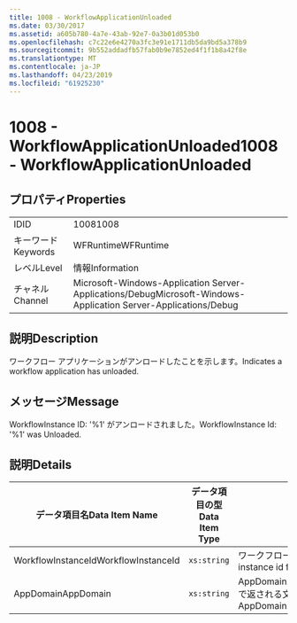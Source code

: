 ```yaml
---
title: 1008 - WorkflowApplicationUnloaded
ms.date: 03/30/2017
ms.assetid: a605b780-4a7e-43ab-92e7-0a3b01d053b0
ms.openlocfilehash: c7c22e6e4270a3fc3e91e1711db5da9bd5a378b9
ms.sourcegitcommit: 9b552addadfb57fab0b9e7852ed4f1f1b8a42f8e
ms.translationtype: MT
ms.contentlocale: ja-JP
ms.lasthandoff: 04/23/2019
ms.locfileid: "61925230"
---
```

# <a name="1008---workflowapplicationunloaded"></a><span data-ttu-id="633b8-102">1008 - WorkflowApplicationUnloaded</span><span class="sxs-lookup"><span data-stu-id="633b8-102">1008 - WorkflowApplicationUnloaded</span></span>
## <a name="properties"></a><span data-ttu-id="633b8-103">プロパティ</span><span class="sxs-lookup"><span data-stu-id="633b8-103">Properties</span></span>  
  
|||  
|-|-|  
|<span data-ttu-id="633b8-104">ID</span><span class="sxs-lookup"><span data-stu-id="633b8-104">ID</span></span>|<span data-ttu-id="633b8-105">1008</span><span class="sxs-lookup"><span data-stu-id="633b8-105">1008</span></span>|  
|<span data-ttu-id="633b8-106">キーワード</span><span class="sxs-lookup"><span data-stu-id="633b8-106">Keywords</span></span>|<span data-ttu-id="633b8-107">WFRuntime</span><span class="sxs-lookup"><span data-stu-id="633b8-107">WFRuntime</span></span>|  
|<span data-ttu-id="633b8-108">レベル</span><span class="sxs-lookup"><span data-stu-id="633b8-108">Level</span></span>|<span data-ttu-id="633b8-109">情報</span><span class="sxs-lookup"><span data-stu-id="633b8-109">Information</span></span>|  
|<span data-ttu-id="633b8-110">チャネル</span><span class="sxs-lookup"><span data-stu-id="633b8-110">Channel</span></span>|<span data-ttu-id="633b8-111">Microsoft-Windows-Application Server-Applications/Debug</span><span class="sxs-lookup"><span data-stu-id="633b8-111">Microsoft-Windows-Application Server-Applications/Debug</span></span>|  
  
## <a name="description"></a><span data-ttu-id="633b8-112">説明</span><span class="sxs-lookup"><span data-stu-id="633b8-112">Description</span></span>  
 <span data-ttu-id="633b8-113">ワークフロー アプリケーションがアンロードしたことを示します。</span><span class="sxs-lookup"><span data-stu-id="633b8-113">Indicates a workflow application has unloaded.</span></span>  
  
## <a name="message"></a><span data-ttu-id="633b8-114">メッセージ</span><span class="sxs-lookup"><span data-stu-id="633b8-114">Message</span></span>  
 <span data-ttu-id="633b8-115">WorkflowInstance ID: '%1' がアンロードされました。</span><span class="sxs-lookup"><span data-stu-id="633b8-115">WorkflowInstance Id: '%1' was Unloaded.</span></span>  
  
## <a name="details"></a><span data-ttu-id="633b8-116">説明</span><span class="sxs-lookup"><span data-stu-id="633b8-116">Details</span></span>  
  
|<span data-ttu-id="633b8-117">データ項目名</span><span class="sxs-lookup"><span data-stu-id="633b8-117">Data Item Name</span></span>|<span data-ttu-id="633b8-118">データ項目の型</span><span class="sxs-lookup"><span data-stu-id="633b8-118">Data Item Type</span></span>|<span data-ttu-id="633b8-119">説明</span><span class="sxs-lookup"><span data-stu-id="633b8-119">Description</span></span>|  
|--------------------|--------------------|-----------------|  
|<span data-ttu-id="633b8-120">WorkflowInstanceId</span><span class="sxs-lookup"><span data-stu-id="633b8-120">WorkflowInstanceId</span></span>|`xs:string`|<span data-ttu-id="633b8-121">ワークフローのインスタンス ID</span><span class="sxs-lookup"><span data-stu-id="633b8-121">The instance id for the workflow</span></span>|  
|<span data-ttu-id="633b8-122">AppDomain</span><span class="sxs-lookup"><span data-stu-id="633b8-122">AppDomain</span></span>|`xs:string`|<span data-ttu-id="633b8-123">AppDomain.CurrentDomain.FriendlyName で返される文字列。</span><span class="sxs-lookup"><span data-stu-id="633b8-123">The string returned by AppDomain.CurrentDomain.FriendlyName.</span></span>|
